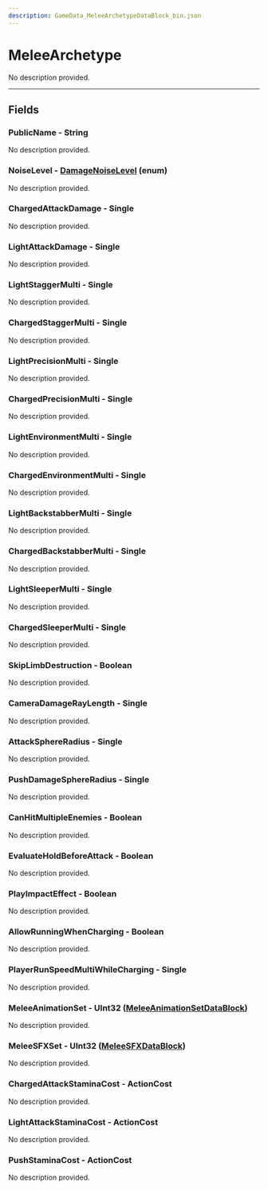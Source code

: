 ```yaml
---
description: GameData_MeleeArchetypeDataBlock_bin.json
---
```


# MeleeArchetype

No description provided.

***

## Fields

### PublicName - String

No description provided.

### NoiseLevel - [DamageNoiseLevel](../../enum-types.md#damagenoiselevel) (enum)

No description provided.

### ChargedAttackDamage - Single

No description provided.

### LightAttackDamage - Single

No description provided.

### LightStaggerMulti - Single

No description provided.

### ChargedStaggerMulti - Single

No description provided.

### LightPrecisionMulti - Single

No description provided.

### ChargedPrecisionMulti - Single

No description provided.

### LightEnvironmentMulti - Single

No description provided.

### ChargedEnvironmentMulti - Single

No description provided.

### LightBackstabberMulti - Single

No description provided.

### ChargedBackstabberMulti - Single

No description provided.

### LightSleeperMulti - Single

No description provided.

### ChargedSleeperMulti - Single

No description provided.

### SkipLimbDestruction - Boolean

No description provided.

### CameraDamageRayLength - Single

No description provided.

### AttackSphereRadius - Single

No description provided.

### PushDamageSphereRadius - Single

No description provided.

### CanHitMultipleEnemies - Boolean

No description provided.

### EvaluateHoldBeforeAttack - Boolean

No description provided.

### PlayImpactEffect - Boolean

No description provided.

### AllowRunningWhenCharging - Boolean

No description provided.

### PlayerRunSpeedMultiWhileCharging - Single

No description provided.

### MeleeAnimationSet - UInt32 ([MeleeAnimationSetDataBlock](../main/meleeanimationset.md))

No description provided.

### MeleeSFXSet - UInt32 ([MeleeSFXDataBlock](../rarely-edited/meleesfx.md))

No description provided.

### ChargedAttackStaminaCost - ActionCost

No description provided.

### LightAttackStaminaCost - ActionCost

No description provided.

### PushStaminaCost - ActionCost

No description provided.
